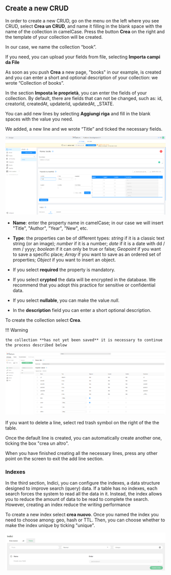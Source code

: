 ## Create a new CRUD
In order to create a new CRUD, go on the menu on the left where you see CRUD, select **Crea un CRUD**, and name it filling in the blank space with the name of the collection in camelCase. 
Press the button **Crea** on the right and the template of your collection will be created. 

In our case, we name the collection “book”.

If you need, you can upload your fields from file, selecting **Importa campi da File**

As soon as you push **Crea** a new page, "books" in our example, is created and you can enter a short and optional description of your collection: we wrote “Collection of books”.

In the section **Imposta le proprietà**, you can enter the fields of your collection. 
By default, there are fields that can not be changed, such as: id, creatorId, createdAt, updaterId, updatedAt, _STATE.

You can add new lines by selecting **Aggiungi riga** and fill in the blank spaces with the value you need. 

We added, a new line and we wrote “Title” and ticked the necessary fields.


![Crea-collezione-riga-titolo](img/crud-add-line.png)

* **Name**: enter the property name in camelCase; in our case we will insert "Title", "Author", "Year", "New", etc.

* **Type**: the properties can be of different types: *string* if it is a classic text string (or an image); *number* if it is a number; *date* if it is a date with dd / mm / yyyy; *boolean* if it can only be true or false; *Geopoint* if you want to save a specific place; *Array* if you want to save as an ordered set of properties; *Object* if you want to insert an object.

* If you select **required** the property is mandatory.

* If you select **crypted** the data will be encrypted in the database. We recommend that you adopt this practice for sensitive or confidential data.

* If you select **nullable**, you can make the value *null*.

* In the **description** field you can enter a short optional description.

To create the collection select **Crea**.

!!! Warning

    the collection **has not yet been saved** it is necessary to continue the process described below

![tabella_prop](img/tabella_prop.PNG)

If you want to delete a line, select red trash symbol on the right of the the table.

Once the default line is created, you can automatically create another one, ticking the box "crea un altro".

When you have finished creating all the necessary lines, press any other point on the screen to exit the add line section.


### Indexes
In the third section, Indici, you can configure the indexes, a data structure designed to improve search (query) data. If a table has no indexes, each search forces the system to read all the data in it. Instead, the index allows you to reduce the amount of data to be read to complete the search. However, creating an index reduce the writing performance

To create a new index select **crea nuovo**.
Once you named the index you need to choose among: geo, hash or TTL. Then, you can choose whether to make the index unique by ticking "unique".

![Indice](img/Indice.PNG)
